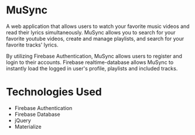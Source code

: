 # MuSync
A web application that allows users to watch your favorite music videos and read their lyrics simultaneously. MuSync allows you to search for your favorite youtube videos, create and manage playlists, and search for your favorite tracks' lyrics.

By utilizing Firebase Authentication, MuSync allows users to register and login to their accounts. Firebase realtime-database allows MuSync to instantly load the logged in user's profile, playlists and included tracks. 

# Technologies Used
- Firebase Authentication
- Firebase Database
- jQuery
- Materialize
